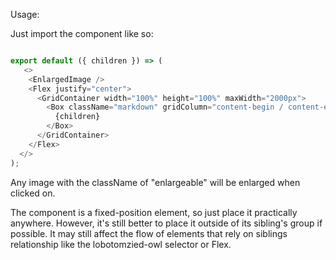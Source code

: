 Usage:

Just import the component like so:
```js

export default ({ children }) => (
   <>
    <EnlargedImage />
    <Flex justify="center">
      <GridContainer width="100%" height="100%" maxWidth="2000px">
        <Box className="markdown" gridColumn="content-begin / content-end">
          {children}
        </Box>
      </GridContainer>
    </Flex>
  </>
);

```

Any image with the className of "enlargeable" will be enlarged when clicked on.

The component is a fixed-position element, so just place it practically anywhere. However, it's still better to place it outside of its sibling's group if possible. It may still affect the flow of elements that rely on siblings relationship like the lobotomzied-owl selector or Flex.
